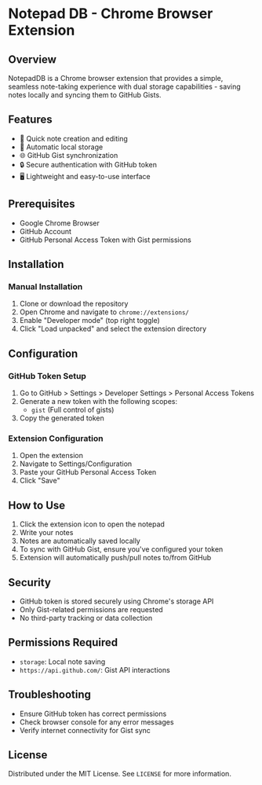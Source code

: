 # Notepad DB - Chrome Browser Extension

## Overview

NotepadDB is a Chrome browser extension that provides a simple, seamless note-taking experience with dual storage capabilities - saving notes locally and syncing them to GitHub Gists.

## Features

- 📝 Quick note creation and editing
- 💾 Automatic local storage
- 🌐 GitHub Gist synchronization
- 🔒 Secure authentication with GitHub token
- 🖥️ Lightweight and easy-to-use interface

## Prerequisites

- Google Chrome Browser
- GitHub Account
- GitHub Personal Access Token with Gist permissions

## Installation

### Manual Installation

1. Clone or download the repository
2. Open Chrome and navigate to `chrome://extensions/`
3. Enable "Developer mode" (top right toggle)
4. Click "Load unpacked" and select the extension directory

## Configuration

### GitHub Token Setup

1. Go to GitHub > Settings > Developer Settings > Personal Access Tokens
2. Generate a new token with the following scopes:
   - `gist` (Full control of gists)
3. Copy the generated token

### Extension Configuration

1. Open the extension
2. Navigate to Settings/Configuration
3. Paste your GitHub Personal Access Token
4. Click "Save"

## How to Use

1. Click the extension icon to open the notepad
2. Write your notes
3. Notes are automatically saved locally
4. To sync with GitHub Gist, ensure you've configured your token
5. Extension will automatically push/pull notes to/from GitHub


## Security

- GitHub token is stored securely using Chrome's storage API
- Only Gist-related permissions are requested
- No third-party tracking or data collection

## Permissions Required

- `storage`: Local note saving
- `https://api.github.com/`: Gist API interactions

## Troubleshooting

- Ensure GitHub token has correct permissions
- Check browser console for any error messages
- Verify internet connectivity for Gist sync

## License

Distributed under the MIT License. See `LICENSE` for more information.
